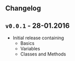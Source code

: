## Changelog

## `v0.0.1` - 28-01.2016
* Initial release containing
    * Basics
    * Variables
    * Classes and Methods
